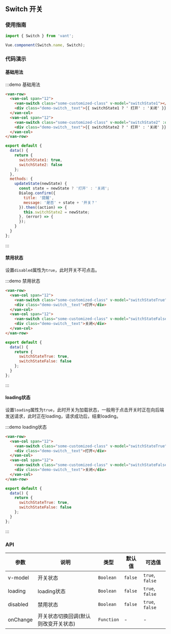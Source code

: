 <style>
.demo-switch {
  .van-switch {
    float: left;
    margin: 0 15px;
  }

  &__text {
    display: inline-block;
    line-height: 32px;
    float: left;
    font-size: 14px;
    color: #333;
  }
}
</style>

<script>
import Dialog from 'packages/dialog';

export default {
  data() {
    return {
      switchState1: true,
      switchState2: false,
      switchStateTrue: true,
      switchStateFalse: false
    };
  },
  methods: {
    updateState(newState) {
      const state = newState ? '打开' : '关闭';
      Dialog.confirm({
        title: '提醒',
        message: '是否' + state + '开关？'
      }).then((action) => {
        this.switchState2 = newState;
      }, (error) => {});
    }
  }
};  
</script>

## Switch 开关

### 使用指南
``` javascript
import { Switch } from 'vant';

Vue.component(Switch.name, Switch);
```

### 代码演示

#### 基础用法

:::demo 基础用法
```html
<van-row>
  <van-col span="12">
    <van-switch class="some-customized-class" v-model="switchState1"></van-switch>
    <div class="demo-switch__text">{{ switchState1 ? ' 打开' : '关闭' }}</div>
  </van-col>
  <van-col span="12">
    <van-switch class="some-customized-class" v-model="switchState2" :on-change="updateState"></van-switch>
    <div class="demo-switch__text">{{ switchState2 ? ' 打开' : '关闭' }}</div>
  </van-col>
</van-row>
```

```javascript
export default {
  data() {
    return {
      switchState1: true,
      switchState2: false
    };
  },
  methods: {
    updateState(newState) {
      const state = newState ? '打开' : '关闭';
      Dialog.confirm({
        title: '提醒',
        message: '是否' + state + '开关？'
      }).then((action) => {
        this.switchState2 = newState;
      }, (error) => {
      });
    }
  }
};  
```
:::

#### 禁用状态

设置`disabled`属性为`true`，此时开关不可点击。

:::demo 禁用状态
```html
<van-row>
  <van-col span="12">
    <van-switch class="some-customized-class" v-model="switchStateTrue" disabled></van-switch>
    <div class="demo-switch__text">打开</div>
  </van-col>
  <van-col span="12">
    <van-switch class="some-customized-class" v-model="switchStateFalse" disabled></van-switch>
    <div class="demo-switch__text">关闭</div>
  </van-col>
</van-row>
```

```javascript
export default {
  data() {
    return {
      switchStateTrue: true,
      switchStateFalse: false
    };
  }
};  
```
:::

#### loading状态

设置`loading`属性为`true`，此时开关为加载状态，一般用于点击开关时正在向后端发送请求，此时正在loading，请求成功后，结束loading。

:::demo loading状态
```html
<van-row>
  <van-col span="12">
    <van-switch class="some-customized-class" v-model="switchStateTrue" loading></van-switch>
    <div class="demo-switch__text">打开</div>
  </van-col>
  <van-col span="12">
    <van-switch class="some-customized-class" v-model="switchStateFalse" loading></van-switch>
    <div class="demo-switch__text">关闭</div>
  </van-col>
</van-row>
```

```javascript
export default {
  data() {
    return {
      switchStateTrue: true,
      switchStateFalse: false
    };
  }
};  
```
:::

### API

| 参数       | 说明      | 类型       | 默认值       | 可选值       |
|-----------|-----------|-----------|-------------|-------------|
| v-model | 开关状态 | `Boolean`  | `false`          | `true`, `false`    |
| loading | loading状态 | `Boolean`  | `false`          | `true`, `false`    |
| disabled | 禁用状态 | `Boolean`  | `false`          | `true`, `false`    |
| onChange | 开关状态切换回调(默认则改变开关状态) | `Function`  | -          | - |
